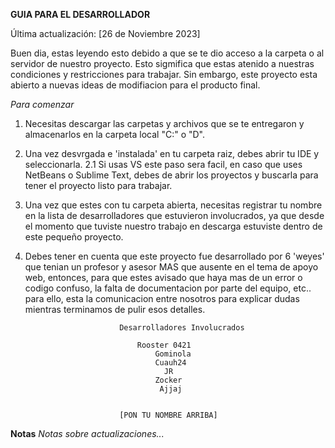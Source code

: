 
**GUIA PARA EL DESARROLLADOR**

Última actualización: [26 de Noviembre 2023]

Buen dia, estas leyendo esto debido a que se te dio acceso a la carpeta o al servidor de nuestro proyecto. Esto sigmifica que estas atenido a nuestras condiciones y restricciones para trabajar. Sin embargo, este proyecto esta abierto a nuevas ideas de modifiacion para el producto final. 


*Para comenzar*

1. Necesitas descargar las carpetas y archivos que se te entregaron y almacenarlos en la carpeta local "C:" o "D".

2. Una vez desvrgada e 'instalada' en tu carpeta raiz, debes abrir tu IDE y seleccionarla.
    2.1 Si usas VS este paso sera facil, en caso que uses NetBeans o Sublime Text, debes de abrir los proyectos y buscarla para tener el proyecto listo para trabajar.

3. Una vez que estes con tu carpeta abierta, necesitas registrar tu nombre en la lista de desarrolladores que estuvieron involucrados, ya que desde el momento que tuviste nuestro trabajo en descarga estuviste dentro de este pequeño proyecto.

4. Debes tener en cuenta que este proyecto fue desarrollado por 6 'weyes' que tenian un profesor y asesor MAS que ausente en el tema de apoyo web, entonces, para que estes avisado que haya mas de un error o codigo confuso, la falta de documentacion por parte del equipo, etc.. para ello, esta la comunicacion entre nosotros para explicar dudas mientras terminamos de pulir esos detalles.


                            Desarrolladores Involucrados
                                
                                Rooster 0421
                                    Gominola
                                    Cuauh24
                                      JR
                                    Zocker
                                     Ajjaj

                                     
                            [PON TU NOMBRE ARRIBA]




**Notas**
*Notas sobre actualizaciones...*




